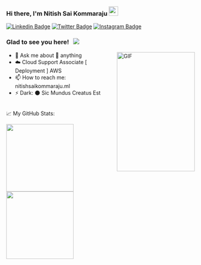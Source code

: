 ### Hi there, I'm Nitish Sai Kommaraju <img src="https://media.giphy.com/media/hvRJCLFzcasrR4ia7z/giphy.gif" width="25px">
[![Linkedin Badge](https://img.shields.io/badge/-LinkedIn-0e76a8?style=flat-square&logo=Linkedin&logoColor=white)](https://www.linkedin.com/in/kommarajunitishsai)
[![Twitter Badge](https://img.shields.io/badge/-Twitter-00acee?style=flat-square&logo=Twitter&logoColor=white)](https://twitter.com/Nitishsaik)
[![Instagram Badge](https://img.shields.io/badge/-Instagram-e4405f?style=flat-square&logo=Instagram&logoColor=white)](https://www.instagram.com/nitishsaik/)

### Glad to see you here! &nbsp; ![](https://visitor-badge.glitch.me/badge?page_id=nitishsai9)
<img align="right" alt="GIF" src="https://nitishsaikommaraju.ml/static/media/nitish.e1de6f3b.png" width="208" height="318"  />

- 💬 Ask me about 🌝 anything
- ☁️ Cloud Support Associate [ Deployment ] AWS
- 📫 How to reach me: nitishsaikommaraju.ml
- ⚡ Dark: 🌑 Sic Mundus Creatus Est

<br>
📈 My GitHub Stats:

<br>
<p>
  <img height="180em" src="https://github-readme-stats.vercel.app/api?username=nitishsai9&show_icons=true&hide_border=true&&count_private=true&include_all_commits=true" />
  <img height="180em" src="https://github-readme-stats.vercel.app/api/top-langs/?username=nitishsai9&exclude_repo=KNN-Image-Classification&show_icons=true&hide_border=true&layout=compact&langs_count=8"/>
</p>
